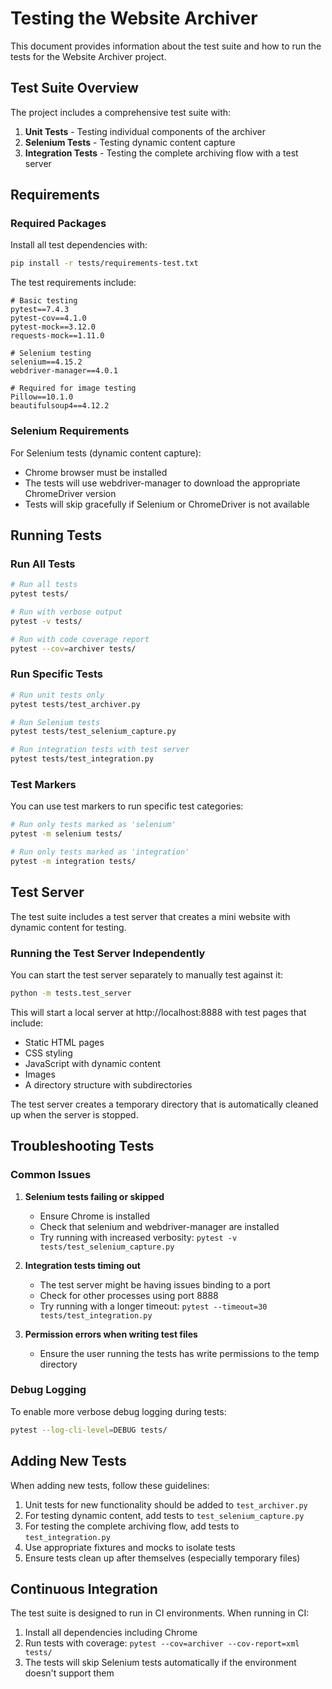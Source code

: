 # Testing the Website Archiver

This document provides information about the test suite and how to run the tests for the Website Archiver project.

## Test Suite Overview

The project includes a comprehensive test suite with:

1. **Unit Tests** - Testing individual components of the archiver
2. **Selenium Tests** - Testing dynamic content capture
3. **Integration Tests** - Testing the complete archiving flow with a test server

## Requirements

### Required Packages

Install all test dependencies with:

```bash
pip install -r tests/requirements-test.txt
```

The test requirements include:

```
# Basic testing
pytest==7.4.3
pytest-cov==4.1.0
pytest-mock==3.12.0
requests-mock==1.11.0

# Selenium testing
selenium==4.15.2
webdriver-manager==4.0.1

# Required for image testing
Pillow==10.1.0
beautifulsoup4==4.12.2
```

### Selenium Requirements

For Selenium tests (dynamic content capture):

- Chrome browser must be installed
- The tests will use webdriver-manager to download the appropriate ChromeDriver version
- Tests will skip gracefully if Selenium or ChromeDriver is not available

## Running Tests

### Run All Tests

```bash
# Run all tests
pytest tests/

# Run with verbose output
pytest -v tests/

# Run with code coverage report
pytest --cov=archiver tests/
```

### Run Specific Tests

```bash
# Run unit tests only
pytest tests/test_archiver.py

# Run Selenium tests
pytest tests/test_selenium_capture.py

# Run integration tests with test server
pytest tests/test_integration.py
```

### Test Markers

You can use test markers to run specific test categories:

```bash
# Run only tests marked as 'selenium'
pytest -m selenium tests/

# Run only tests marked as 'integration'
pytest -m integration tests/
```

## Test Server

The test suite includes a test server that creates a mini website with dynamic content for testing. 

### Running the Test Server Independently

You can start the test server separately to manually test against it:

```bash
python -m tests.test_server
```

This will start a local server at http://localhost:8888 with test pages that include:
- Static HTML pages
- CSS styling
- JavaScript with dynamic content
- Images
- A directory structure with subdirectories

The test server creates a temporary directory that is automatically cleaned up when the server is stopped.

## Troubleshooting Tests

### Common Issues

1. **Selenium tests failing or skipped**
   - Ensure Chrome is installed
   - Check that selenium and webdriver-manager are installed
   - Try running with increased verbosity: `pytest -v tests/test_selenium_capture.py`

2. **Integration tests timing out**
   - The test server might be having issues binding to a port
   - Check for other processes using port 8888
   - Try running with a longer timeout: `pytest --timeout=30 tests/test_integration.py`

3. **Permission errors when writing test files**
   - Ensure the user running the tests has write permissions to the temp directory

### Debug Logging

To enable more verbose debug logging during tests:

```bash
pytest --log-cli-level=DEBUG tests/
```

## Adding New Tests

When adding new tests, follow these guidelines:

1. Unit tests for new functionality should be added to `test_archiver.py`
2. For testing dynamic content, add tests to `test_selenium_capture.py`
3. For testing the complete archiving flow, add tests to `test_integration.py`
4. Use appropriate fixtures and mocks to isolate tests
5. Ensure tests clean up after themselves (especially temporary files)

## Continuous Integration

The test suite is designed to run in CI environments. When running in CI:

1. Install all dependencies including Chrome
2. Run tests with coverage: `pytest --cov=archiver --cov-report=xml tests/`
3. The tests will skip Selenium tests automatically if the environment doesn't support them